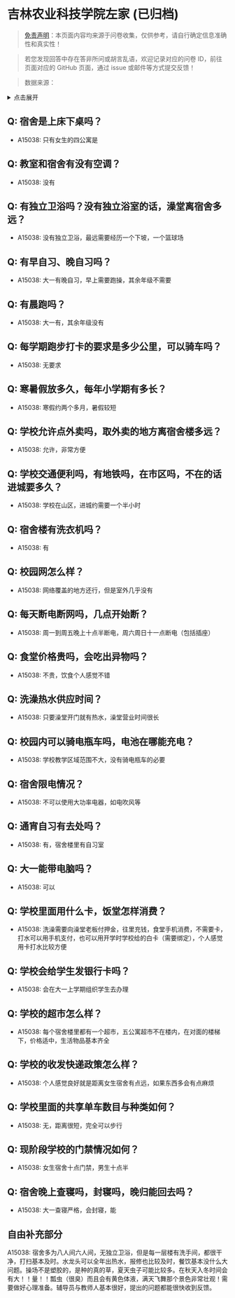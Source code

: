 # 吉林农业科技学院左家 (已归档)

> [免责声明](https://colleges.chat/#_3)：本页面内容均来源于问卷收集，仅供参考，请自行确定信息准确性和真实性！

> 若您发现回答中存在答非所问或胡言乱语，欢迎记录对应的问卷 ID，前往页面对应的 GitHub 页面，通过 issue 或邮件等方式提交反馈！

> 数据来源：

<details><summary>点击展开</summary>
<ul>
<li>A15038: 匿名 (2022 年 07 月)</li>
</ul>
</details>

## Q: 宿舍是上床下桌吗？

- A15038: 只有女生的四公寓是

## Q: 教室和宿舍有没有空调？

- A15038: 没有

## Q: 有独立卫浴吗？没有独立浴室的话，澡堂离宿舍多远？

- A15038: 没有独立卫浴，最远需要经历一个下坡，一个篮球场

## Q: 有早自习、晚自习吗？

- A15038: 大一有晚自习，早上需要跑操，其余年级不需要

## Q: 有晨跑吗？

- A15038: 大一有，其余年级没有

## Q: 每学期跑步打卡的要求是多少公里，可以骑车吗？

- A15038: 无要求

## Q: 寒暑假放多久，每年小学期有多长？

- A15038: 寒假约两个多月，暑假较短

## Q: 学校允许点外卖吗，取外卖的地方离宿舍楼多远？

- A15038: 允许，非常方便

## Q: 学校交通便利吗，有地铁吗，在市区吗，不在的话进城要多久？

- A15038: 学校在山区，进城约需要一个半小时

## Q: 宿舍楼有洗衣机吗？

- A15038: 有

## Q: 校园网怎么样？

- A15038: 网络覆盖的地方还行，但是室外几乎没有

## Q: 每天断电断网吗，几点开始断？

- A15038: 周一到周五晚上十点半断电，周六周日十一点断电（包括插座）

## Q: 食堂价格贵吗，会吃出异物吗？

- A15038: 不贵，饮食个人感觉不错

## Q: 洗澡热水供应时间？

- A15038: 只要澡堂开门就有热水，澡堂营业时间很长

## Q: 校园内可以骑电瓶车吗，电池在哪能充电？

- A15038: 学校教学区域范围不大，没有骑电瓶车的必要

## Q: 宿舍限电情况？

- A15038: 不可以使用大功率电器，如电吹风等

## Q: 通宵自习有去处吗？

- A15038: 有，宿舍楼里有自习室

## Q: 大一能带电脑吗？

- A15038: 可以

## Q: 学校里面用什么卡，饭堂怎样消费？

- A15038: 洗澡需要向澡堂老板付押金，往里充钱，食堂手机消费，不需要卡，打水可以用手机支付，也可以用开学时学校给的白卡（需要绑定），个人感觉用卡打水比较方便

## Q: 学校会给学生发银行卡吗？

- A15038: 会在大一上学期组织学生去办理

## Q: 学校的超市怎么样？

- A15038: 每个宿舍楼里都有一个超市，五公寓超市不在楼内，在对面的楼梯下，价格适中，生活物品基本齐全

## Q: 学校的收发快递政策怎么样？

- A15038: 个人感觉良好就是距离女生宿舍有点远，如果东西多会有点麻烦

## Q: 学校里面的共享单车数目与种类如何？

- A15038: 无，距离很短，完全可以步行

## Q: 现阶段学校的门禁情况如何？

- A15038: 女生宿舍十点门禁，男生十点半

## Q: 宿舍晚上查寝吗，封寝吗，晚归能回去吗？

- A15038: 大一查寝严格，会封寝，能

## 自由补充部分

A15038: 宿舍多为八人间六人间，无独立卫浴，但是每一层楼有洗手间，都很干净，打扫基本及时。水龙头可以全年出热水，报修也比较及时，餐饮基本没什么大问题。操场不是塑胶的，是种的真的草，夏天虫子可能比较多。在秋天入冬时间会有大！！量！！瓢虫（很臭）而且会有黄色体液，满天飞舞那个景色非常壮观！需要做好心理准备。辅导员与教师人基本很好，提出的问题都能很快收到反馈。